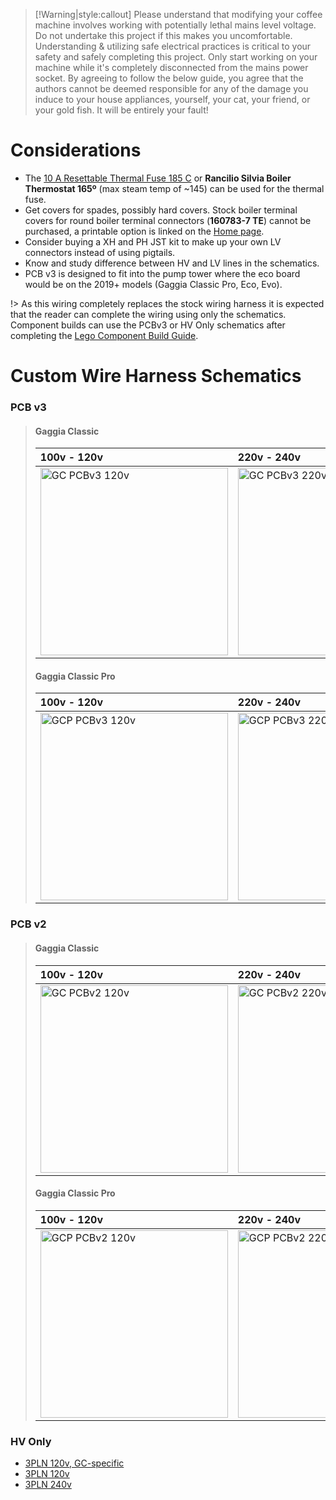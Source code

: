 > [!Warning|style:callout]
> Please understand that modifying your coffee machine involves working with potentially lethal mains level voltage. Do not undertake this project if this makes you uncomfortable. Understanding & utilizing safe electrical practices is critical to your safety and safely completing this project. Only start working on your machine while it's completely disconnected from the mains power socket. By agreeing to follow the below guide, you agree that the authors cannot be deemed responsible for any of the damage you induce to your house appliances, yourself, your cat, your friend, or your gold fish. It will be entirely your fault!


# Considerations
* The [10 A Resettable Thermal Fuse 185 C](https://www.aliexpress.com/item/3256805232358051.html) or **Rancilio Silvia Boiler Thermostat 165º** (max steam temp of ~145) can be used for the thermal fuse. 
* Get covers for spades, possibly hard covers. Stock boiler terminal covers for round boiler terminal connectors (**160783-7 TE**) cannot be purchased, a printable option is linked on the [Home page](readme.md#3d-printed-parts).
* Consider buying a XH and PH JST kit to make up your own LV connectors instead of using pigtails.
* Know and study difference between HV and LV lines in the schematics.
* PCB v3 is designed to fit into the pump tower where the eco board would be on the 2019+ models (Gaggia Classic Pro, Eco, Evo).

>

!> As this wiring completely replaces the stock wiring harness it is expected that the reader can complete the wiring using only the schematics. Component builds can use the PCBv3 or HV Only schematics after completing the [Lego Component Build Guide](guides-stm32/lego-component-build-guide.md).

# Custom Wire Harness Schematics

### PCB v3
> #### Gaggia Classic
> | 100v - 120v | 220v - 240v |
> | :---------- | :---------- |
> | <img height="300" alt="GC PCBv3 120v" src="schematics/custom-3pln/GC_wiring_PCBv3_120v.png"> | <img height="300" alt="GC PCBv3 220v" src="schematics/custom-3pln/GC_wiring_PCBv3_220v.png"> |
>
> #### Gaggia Classic Pro
> | 100v - 120v | 220v - 240v |
> | :---------- | :---------- |
> | <img height="300" alt="GCP PCBv3 120v" src="schematics/custom-3pln/GCP_wiring_PCBv3_120v.png"> | <img height="300" alt="GCP PCBv3 220v" src="schematics/custom-3pln/GCP_wiring_PCBv3_220v.png"> |
### PCB v2
> #### Gaggia Classic
> | 100v - 120v | 220v - 240v |
> | :---------- | :---------- |
> | <img height="300" alt="GC PCBv2 120v" src="schematics/custom-3pln/GC_wiring_PCBv2_120v.png"> | <img height="300" alt="GC PCBv2 220v" src="schematics/custom-3pln/GC_wiring_PCBv2_220v.png"> |
>
> #### Gaggia Classic Pro
> | 100v - 120v | 220v - 240v |
> | :---------- | :---------- |
> |<img height="300" alt="GCP PCBv2 120v" src="schematics/custom-3pln/GCP_wiring_PCBv2_120v.png"> | <img height="300" alt="GCP PCBv2 220v" src="schematics/custom-3pln/GCP_wiring_PCBv2_220v.png"> |

### HV Only
* [3PLN 120v, GC-specific](https://user-images.githubusercontent.com/53577819/220784232-1b254cd4-d3d7-4fe9-97e5-283fa1fb2659.png)
* [3PLN 120v](https://user-images.githubusercontent.com/53577819/220784237-e2b841e0-4754-4657-98bd-6adb96255aa1.png)
* [3PLN 240v](https://user-images.githubusercontent.com/53577819/220784234-0b370f5b-fd5e-4d0d-9b9d-109ff25d2cbf.png)
